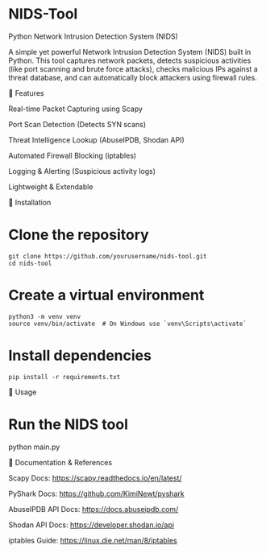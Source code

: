 # NIDS-Tool
Python Network Intrusion Detection System (NIDS)

 

A simple yet powerful Network Intrusion Detection System (NIDS) built in Python. This tool captures network packets, detects suspicious activities (like port scanning and brute force attacks), checks malicious IPs against a threat database, and can automatically block attackers using firewall rules.

📌 Features

Real-time Packet Capturing using Scapy

Port Scan Detection (Detects SYN scans)

Threat Intelligence Lookup (AbuseIPDB, Shodan API)

Automated Firewall Blocking (iptables)

Logging & Alerting (Suspicious activity logs)

Lightweight & Extendable

📖 Installation

# Clone the repository
```
git clone https://github.com/yourusername/nids-tool.git
cd nids-tool
```
# Create a virtual environment
```
python3 -m venv venv
source venv/bin/activate  # On Windows use `venv\Scripts\activate`
```
# Install dependencies
```
pip install -r requirements.txt
```
🚀 Usage

# Run the NIDS tool
python main.py

📜 Documentation & References

Scapy Docs: https://scapy.readthedocs.io/en/latest/

PyShark Docs: https://github.com/KimiNewt/pyshark

AbuseIPDB API Docs: https://docs.abuseipdb.com/

Shodan API Docs: https://developer.shodan.io/api

iptables Guide: https://linux.die.net/man/8/iptables
